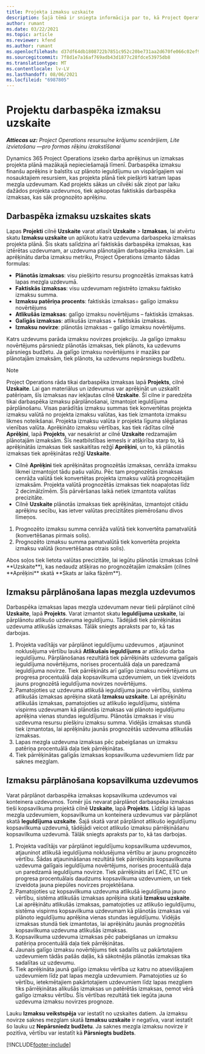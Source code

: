 ```yaml
---
title: Projekta izmaksu uzskaite
description: Šajā tēmā ir sniegta informācija par to, kā Project Operations tiek izsekota norise attiecībā pret darba izmaksām un projekta vajadzībām.
author: rumant
ms.date: 03/22/2021
ms.topic: article
ms.reviewer: kfend
ms.author: rumant
ms.openlocfilehash: d37df64db1808722b7851c952c20be731aa2d670fe066c02ef90386712487407
ms.sourcegitcommit: 7f8d1e7a16af769adb43d1877c28fdce53975db8
ms.translationtype: MT
ms.contentlocale: lv-LV
ms.lasthandoff: 08/06/2021
ms.locfileid: "6987805"
---
```

# <a name="labor-cost-tracking-on-projects"></a>Projektu darbaspēka izmaksu uzskaite

_**Attiecas uz:** Project Operations resursu/ne krājumu scenārijiem, Lite izvietošanu —pro formas rēķinu izrakstīšanai_

Dynamics 365 Project Operations izseko darba aprēķinus un izmaksas projekta plānā mazākajā nepieciešamajā līmenī. Darbaspēka izmaksu finanšu aprēķins ir balstīts uz plānoto ieguldījumu un vispārīgajiem vai nosauktajiem resursiem, kas projekta plānā tiek piešķirti katram lapas mezgla uzdevumam. Kad projekts sākas un cilvēki sāk ziņot par laiku dažādos projekta uzdevumos, tiek apkopotas faktiskās darbaspēka izmaksas, kas sāk prognozēto aprēķinu.

## <a name="labor-cost-tracking-view"></a>Darbaspēka izmaksu uzskaites skats

Lapas **Projekti** cilnē **Uzskaite** varat atlasīt **Uzskaite** > **Izmaksas**, lai atvērtu skatu **Izmaksu uzskaite** un aplūkotu katra uzdevuma darbaspeka izmaksas projekta plānā. Šis skats salīdzina arī faktiskās darbaspēka izmaksas, kas iztērētas uzdevumam, ar uzdevuma plānotajām darbaspēka izmaksām. Lai aprēķinātu darba izmaksu metriku, Project Operations izmanto šādas formulas:

- **Plānotās izmaksas**: visu piešķirto resursu prognozētās izmaksas katrā lapas mezgla uzdevumā.
- **Faktiskās izmaksas**: visu uzdevumam reģistrēto izmaksu faktisko izmaksu summa.
- **Izmaksu patēriņa procents**: faktiskās izmaksas÷ galīgo izmaksu novērtējums
- **Atlikušās izmaksas**: galīgo izmaksu novērtējums – faktiskās izmaksas.
- **Galīgās izmaksas**: atlikušās izmaksas + faktiskās izmaksas.
- **Izmaksu novirze**: plānotās izmaksas – galīgo izmaksu novērtējums.

Katrs uzdevums parāda izmaksu novirzes projekciju. Ja galīgo izmaksu novērtējums pārsniedz plānotās izmaksas, tiek plānots, ka uzdevums pārsniegs budžetu. Ja galīgo izmaksu novērtējums ir mazāks par plānotajām izmaksām, tiek plānots, ka uzdevums nepārsniegs budžetu.

>[!NOTE]
> Project Operations rāda tikai darbaspēka izmaksas lapā **Projekts**, cilnē **Uzskaite**. Lai gan materiālus un izdevumus var aprēķināt un uzskaitīt patēriņam, šīs izmaksas nav iekļautas cilnē **Uzskaite**. Šī cilne ir paredzēta tikai darbaspēka izmaksu pārplānošanai, izmantojot ieguldījuma pārplānošanu.
Visas parādītās izmaksu summas tiek konvertētas projekta izmaksu valūtā no projekta izmaksu valūtas, kas tiek izmantota izmaksu likmes noteikšanai. Projekta izmaksu valūta ir projekta līguma slēgšanas vienības valūta. Aprēķināto izmaksu vērtības, kas tiek rādītas cilnē **Aprēķini**, lapā **Projekts**, var nesakrist ar cilnē **Uzskaite** redzamajām plānotajām izmaksām. Šīs neatbilstības iemesls ir atšķirība starp to, kā aprēķinātās izmaksas tiek saskaitītas režģī **Aprēķini**, un to, kā plānotās izmaksas tiek aprēķinātas režģī **Uzskaite**. 
>
> - Cilnē **Aprēķini** tiek aprēķinātas prognozētās izmaksas, cenrāža izmaksu likmei izmantojot tādu pašu valūtu. Pēc tam prognozētās izmaksas cenrāža valūtā tiek konvertētas projekta izmaksu valūtā prognozētajām izmaksām. Projekta valūtā prognozētās izmaksas tiek noapaļotas līdz 2 decimālzīmēm. Šīs pārvēršanas laikā netiek izmantota valūtas precizitāte. 
> - Cilnē **Uzskaite** plānotās izmaksas tiek aprēķinātas, izmantojot citādu aprēķinu secību, kas ietver valūtas precizitātes piemērošanu divos līmeņos. 
   ><ol>
   ><li>Prognozēto izmaksu summa cenrāža valūtā tiek konvertēta pamatvalūtā (konvertēšanas pirmais solis).</li>
   ><li>Prognozēto izmaksu summa pamatvalūtā tiek konvertēta projekta izmaksu valūtā (konvertēšanas otrais solis). </li>
   ></ol>
   >Abos soļos tiek lietota valūtas precizitāte, lai iegūtu plānotās izmaksas (cilnē **Uzskaite**), kas nedaudz atšķiras no prognozētajām izmaksām (cilnes **Aprēķini** skatā **Skats ar laika fāzēm**). 
   
## <a name="reprojecting-costs-on-leaf-node-tasks"></a>Izmaksu pārplānošana lapas mezgla uzdevumos

Darbaspēka izmaksas lapas mezgla uzdevumam nevar tieši pārplānot cilnē **Uzskaite**, lapā **Projekts**. Varat izmantot skatu **Ieguldījuma uzskaite**, lai pārplānotu atlikušo uzdevuma ieguldījumu. Tādējādi tiek pārrēķinātas uzdevuma atlikušās izmaksas. Tālāk sniegts apraksts par to, kā tas darbojas.

1. Projekta vadītājs var pārplānot ieguldījumu uzdevumos , atjauninot noklusējuma vērtību laukā **Atlikušais ieguldījums** ar atlikušo darba ieguldījumu. Pārplānošanas rezultātā tiek pārrēķināts uzdevuma galīgais ieguldījuma novērtējums, norises procentuālā daļa un paredzamā ieguldījuma novirze. Tiek pārrēķināts arī galīgo izmaksu novērtējums un progresa procentuālā daļa kopsavilkuma uzdevumiem, un tiek izveidots jauns prognozētā ieguldījuma novirzes novērtējums.
2. Pamatojoties uz uzdevuma atlikušā ieguldījuma jauno vērtību, sistēma atlikušās izmaksas aprēķina skatā **Izmaksu uzskaite**. Lai aprēķinātu atlikušās izmaksas, pamatojoties uz atlikušo ieguldījumu, sistēma vispirms uzdevumam kā plānotās izmaksas vai plānoto ieguldījumu aprēķina vienas stundas ieguldījumu. Plānotās izmaksas ir visu uzdevuma resursu piešķiru izmaksu summa. Vidējās izmaksas stundā tiek izmantotas, lai aprēķinātu jaunās prognozētās uzdevuma atlikušās izmaksas.
3. Lapas mezgla uzdevuma izmaksas pēc pabeigšanas un izmaksu patēriņa procentuālā daļa tiek pārrēķinātas.
4. Tiek pārrēķinātas galīgās izmaksas kopsavilkuma uzdevumiem līdz par saknes mezglam.

## <a name="reprojecting-costs-on-summary-tasks"></a>Izmaksu pārplānošana kopsavilkuma uzdevumos

Varat pārplānot darbaspēka izmaksas kopsavilkuma uzdevumos vai konteinera uzdevumos. Tomēr jūs nevarat pārplānot darbaspēka izmaksas tieši kopsavilkuma projektā cilnē **Uzskaite**, lapā **Projekts**. Līdzīgi kā lapas mezgla uzdevumiem, kopsavilkuma un konteinera uzdevumus var pārplānot skatā **Ieguldījuma uzskaite**. Šajā skatā varat pārplānot atlikušo ieguldījumu kopsavilkuma uzdevumā, tādējādi veicot atlikušo izmaksu pārrēķināšanu kopsavilkuma uzdevumā. Tālāk sniegts apraksts par to, kā tas darbojas.

1. Projekta vadītājs var pārplānot ieguldījumu kopsavilkuma uzdevumos, atjauninot atlikušā ieguldījuma noklusējuma vērtību ar jaunu prognozēto vērtību. Šādas atjaunināšanas rezultātā tiek pārrēķināts kopsavilkuma uzdevuma galīgais ieguldījuma novērtējums, norises procentuālā daļa un paredzamā ieguldījuma novirze. Tiek pārrēķināts arī EAC, ETC un progresa procentuālais daudzums kopsavilkuma uzdevumiem, un tiek izveidota jauna piepūles novirzes projektēšana.
2. Pamatojoties uz kopsavilkuma uzdevuma atlikušā ieguldījuma jauno vērtību, sistēma atlikušās izmaksas aprēķina skatā **Izmaksu uzskaite**. Lai aprēķinātu atlikušās izmaksas, pamatojoties uz atlikušo ieguldījumu, sistēma vispirms kopsavilkuma uzdevumam kā plānotās izmaksas vai plānoto ieguldījumu aprēķina vienas stundas ieguldījumu. Vidējās izmaksas stundā tiek izmantotas, lai aprēķinātu jaunās prognozētās kopsavilkuma uzdevuma atlikušās izmaksas.
3. Kopsavilkuma uzdevuma izmaksas pēc pabeigšanas un izmaksu patēriņa procentuālā daļa tiek pārrēķinātas.
4. Jaunais galīgo izmaksu novērtējums tiek sadalīts uz pakārtotajiem uzdevumiem tādās pašās daļās, kā sākotnējās plānotās izmaksas tika sadalītas uz uzdevumu.
5. Tiek aprēķināta jaunā galīgo izmaksu vērtība uz katru no atsevišķajiem uzdevumiem līdz pat lapas mezgla uzdevumiem. Pamatojoties uz šo vērtību, ietekmētajiem pakārtotajiem uzdevumiem līdz lapas mezgliem tiks pārrēķinātas alikušās izmaksas un patērētās izmaksas, ņemot vērā galīgo izmaksu vērtību. Šīs vērtības rezultātā tiek iegūta jauna uzdevuma izmaksu novirzes prognoze. 


Lauku **Izmaksu veikstspēja** var iestatīt no uzskaites datiem. Ja izmaksu novirze saknes mezglam skatā **Izmaksu uzskaite** ir negatīva, varat iestatīt šo lauku uz **Nepārsniedz budžetu**. Ja saknes mezgla izmaksu novirze ir pozitīva, vērtību var iestatīt kā **Pārsniegts budžets**.


[!INCLUDE[footer-include](../includes/footer-banner.md)]
